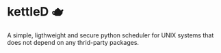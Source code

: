 # kettleD 🫖

A simple, ligthweight and secure python scheduler for UNIX systems that does not depend on any thrid-party packages.